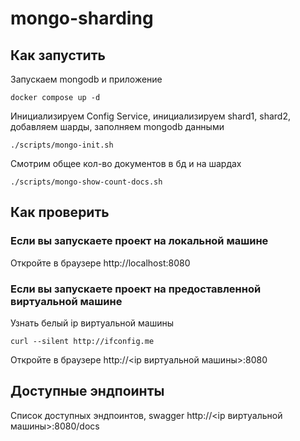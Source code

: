 # mongo-sharding

## Как запустить

Запускаем mongodb и приложение

```shell
docker compose up -d
```

Инициализируем Сonfig Service, инициализируем shard1, shard2, добавляем шарды, заполняем mongodb данными

```shell
./scripts/mongo-init.sh
```

Смотрим общее кол-во документов в бд и на шардах

```shell
./scripts/mongo-show-count-docs.sh
```

## Как проверить

### Если вы запускаете проект на локальной машине

Откройте в браузере http://localhost:8080

### Если вы запускаете проект на предоставленной виртуальной машине

Узнать белый ip виртуальной машины

```shell
curl --silent http://ifconfig.me
```

Откройте в браузере http://<ip виртуальной машины>:8080

## Доступные эндпоинты

Список доступных эндпоинтов, swagger http://<ip виртуальной машины>:8080/docs